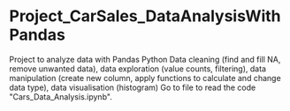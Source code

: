 # Project_CarSales_DataAnalysisWithPandas
Project to analyze data with Pandas Python
Data cleaning (find and fill NA, remove unwanted data), data exploration (value counts, filtering), data manipulation (create new column, apply functions to calculate and change data type), data visualisation (histogram)
Go to file to read the code "Cars_Data_Analysis.ipynb".
